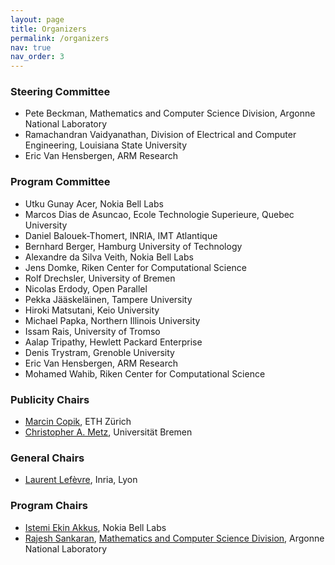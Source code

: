 ```yaml
---
layout: page
title: Organizers
permalink: /organizers
nav: true
nav_order: 3
---
```


### Steering Committee
* Pete Beckman, Mathematics and Computer Science Division, Argonne National Laboratory
* Ramachandran Vaidyanathan, Division of Electrical and Computer Engineering, Louisiana State University
* Eric Van Hensbergen, ARM Research

### Program Committee
  
* Utku Gunay Acer, Nokia Bell Labs
* Marcos Dias de Asuncao, Ecole Technologie Superieure, Quebec University
* Daniel Balouek-Thomert, INRIA, IMT Atlantique
* Bernhard Berger, Hamburg University of Technology
* Alexandre da Silva Veith, Nokia Bell Labs
* Jens Domke, Riken Center for Computational Science
* Rolf Drechsler, University of Bremen
* Nicolas Erdody, Open Parallel
* Pekka Jääskeläinen, Tampere University
* Hiroki Matsutani, Keio University
* Michael Papka, Northern Illinois University
* Issam Rais, University of Tromso
* Aalap Tripathy, Hewlett Packard Enterprise
* Denis Trystram, Grenoble University
* Eric Van Hensbergen, ARM Research
* Mohamed Wahib, Riken Center for Computational Science

### Publicity Chairs
* <a href="https://mcopik.github.io/">Marcin Copik</a>, ETH Zürich
* <a href="https://www.dsc-ub.de/en/member_details.php?id=4">Christopher A. Metz</a>, Universität Bremen

### General Chairs
* <a href="https://perso.ens-lyon.fr/laurent.lefevre/">Laurent Lefèvre</a>,  Inria, Lyon

### Program Chairs
* <a href="https://iakkus.github.io/">Istemi Ekin Akkus</a>, Nokia Bell Labs
* <a href="https://www.mcs.anl.gov/~rajesh">Rajesh Sankaran</a>, <a href="https://www.mcs.anl.gov/">Mathematics and Computer Science Division</a>, Argonne National Laboratory
